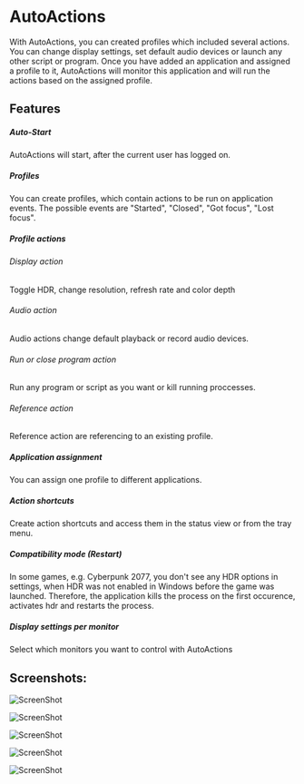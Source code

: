 # AutoActions

With AutoActions, you can created profiles which included several actions. You can change display settings, set default audio devices or launch any other script or program.
Once you have added an application and assigned a profile to it, AutoActions will monitor this application and will run the actions based on the assigned profile.


##  Features

##### Auto-Start
AutoActions will start, after the current user has logged on. 
##### Profiles
You can create profiles, which contain actions to be run on application events. The possible events are "Started", "Closed", "Got focus", "Lost focus".
##### Profile actions
###### Display action
Toggle HDR,  change resolution, refresh rate and color depth
###### Audio action
Audio actions change default playback or record audio devices.
###### Run or close program action
Run any program or script as you want or kill running proccesses.
###### Reference action
Reference action are referencing to an existing profile.
##### Application assignment
You can assign one profile to different applications. 
##### Action shortcuts
Create action shortcuts and access them in the status view or from the tray menu.
##### Compatibility mode (Restart)
In some games, e.g. Cyberpunk 2077,  you don't see any HDR options in settings, when HDR was not enabled in Windows before the game was launched. Therefore, the application kills the process on the first occurence, activates hdr and restarts the process.  
##### Display settings per monitor
Select which monitors you want to control with AutoActions

## Screenshots:

![ScreenShot](https://raw.github.com/Codectory/AutoActions/main/Screenshots/Status_1-9-6.png)

![ScreenShot](https://raw.github.com/Codectory/AutoActions/main/Screenshots/Profiles_1-9-6.png)

![ScreenShot](https://raw.github.com/Codectory/AutoActions/main/Screenshots/Applications_1-9-6.png)

![ScreenShot](https://raw.github.com/Codectory/AutoActions/main/Screenshots/Monitors_1-9-6.png)

![ScreenShot](https://raw.github.com/Codectory/AutoActions/main/Screenshots/Settings_1-9-6.png)

